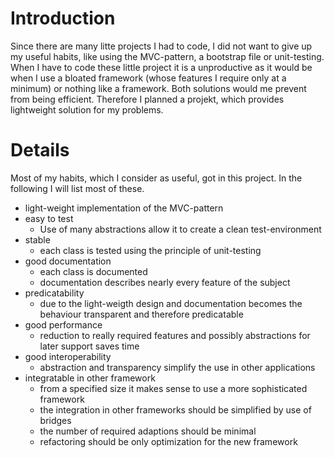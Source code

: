 # Introduction #

Since there are many litte projects I had to code, I did not want to give up my useful habits, like using the MVC-pattern, a bootstrap file or unit-testing. When I have to code these little project it is a unproductive as it would be when I use a bloated framework (whose features I require only at a minimum) or nothing like a framework. Both solutions would me prevent from being efficient. Therefore I planned a projekt, which provides lightweight solution for my problems.

# Details #

Most of my habits, which I consider as useful, got in this project. In the following I will list most of these.

  * light-weight implementation of the MVC-pattern
  * easy to test
    * Use of  many abstractions allow it to create a clean test-environment
  * stable
    * each class is tested using the principle of unit-testing
  * good documentation
    * each class is documented
    * documentation describes nearly every feature of the subject
  * predicatability
    * due to the light-weigth design and documentation becomes the behaviour transparent and  therefore predicatable
  * good performance
    * reduction to really required features and possibly abstractions for later support  saves time
  * good interoperability
    * abstraction and transparency simplify the use in other applications
  * integratable in other framework
    * from a specified size it makes sense to use a more sophisticated framework
    * the integration in other frameworks should be simplified by use of bridges
    * the number of required adaptions should be minimal
    * refactoring should be only optimization for the new framework
